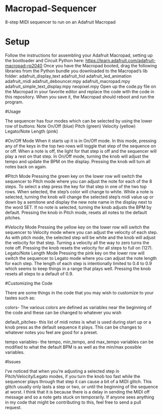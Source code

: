 # Macropad-Sequencer
8-step MIDI sequencer to run on an Adafruit Macropad

# Setup
Follow the instructions for assembling your Adafruit Macropad, setting up the bootloader and Circuit Python here: https://learn.adafruit.com/adafruit-macropad-rp2040
Once you have the Macropad booted, drag the following libraries from the Python bundle you downloaded to the Macropad’s lib folder:
adafruit_display_text
adafruit_hid
adafruit_led_animation
adafruit_midi
adafruit_debouncer.mpy
adafruit_macropad.mpy
adafruit_simple_text_display.mpy
neopixel.mpy
Open up the code.py file on the Macropad in your favorite editor and replace the code with the code in this repository. When you save it, the Macropad should reboot and run the program.

#Usage

The sequencer has four modes which can be selected by using the lower row of buttons:
Note On/Off (blue)
Pitch (green)
Velocity (yellow)
Legato/Note Length (pink)

#On/Off Mode
 When it starts up it is in On/Off mode. In this mode, pressing any of the keys in the top two rows will toggle that step of the sequence on or off. When a note is off, the light for that step is off and the sequencer will play a rest on that step. In On/Off mode, turning the knob will adjust the tempo and update the BPM on the display. Pressing the knob will turn all notes back on again.

#Pitch Mode
Pressing the green key on the lower row will switch the sequencer to Pitch mode where you can adjust the note for each of the 8 steps. To select a step press the key for that step in one of the two top rows. When selected, the step’s color will change to white. While a note is selected, turning the knob will change the selected step’s midi value up or down by a semitone and display the new note name in the display next to the word SET. If no note is selected, turning the knob adjusts the BPM by default. Pressing the knob in Pitch mode, resets all notes to the default pitches.

#Velocity Mode
Pressing the yellow key on the lower row will switch the sequencer to Velocity mode where you can adjust the velocity of each step. As with pitch mode, the selected step will be white and the knob will adjust the velocity for that step. Turning a velocity all the way to zero turns the note off. Pressing the knob resets the velocity for all steps to full on (127).
Legato/Note Length Mode
Pressing the pink key on the lower row will switch the sequencer to Legato mode where you can adjust the note length for each step. The length of each step is intentionally limited to 0.4 to 0.9 which seems to keep things in a range that plays well. Pressing the knob resets all steps to a default of 0.9.

#Customizing the Code

There are some things in the code that you may wish to customize to your tastes such as:

colors- The various colors are defined as variables near the beginning of the code and these can be changed to whatever you wish

default_pitches- this list of midi notes is what is used during start up or a knob press as the default sequence it plays. This can be changes to whatever notes you feel are good for a preset. 

tempo variables- the tempo, min_tempo, and max_tempo variables can be modified to what the default BPM is as well as the min/max possible variables.

#Issues

I’ve noticed that when you’re adjusting a selected step in Pitch/Velocity/Legato modes, if you turn the knob too fast while the sequencer plays through that step it can cause a bit of a MIDI glitch. This glitch usually only lasts a step or two, or until the beginning of the sequence at worst. I think that it is because there is a delay in sending the MIDI off message and so a note gets stuck on temporarily. If anyone sees anything in my code that might be contributing to this, feel free to send a pull request.
